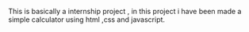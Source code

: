 This is  basically a internship project , in this project i have been made a simple calculator using html ,css and javascript.

